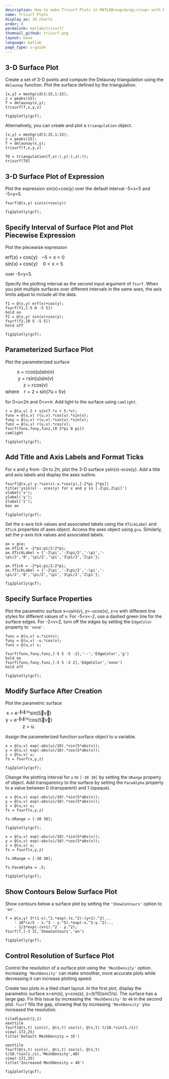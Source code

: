 ```yaml
---
description: How to make Trisurf Plots in MATLAB<sup>&reg;</sup> with Plotly.
name: Trisurf Plots
display_as: 3d_charts
order: 8
permalink: matlab/trisurf/
thumnail_github: trisurf.png
layout: base
language: matlab
page_type: u-guide
---
```


## 3-D Surface Plot

Create a set of 3-D points and compute the Delaunay triangulation using the `delaunay` function. Plot the surface defined by the triangulation.

```{matlab}
[x,y] = meshgrid(1:15,1:15);
z = peaks(15);
T = delaunay(x,y);
trisurf(T,x,y,z)

fig2plotly(gcf);
```

Alternatively, you can create and plot a `triangulation` object.

```{matlab}
[x,y] = meshgrid(1:15,1:15);
z = peaks(15);
T = delaunay(x,y);
trisurf(T,x,y,z)

TO = triangulation(T,x(:),y(:),z(:));
trisurf(TO)
```


<!--------------------- EXAMPLE BREAK ------------------------->


## 3-D Surface Plot of Expression

Plot the expression sin(x)+cos(y) over the default interval -5<x<5 and -5<y<5.

```{matlab}
fsurf(@(x,y) sin(x)+cos(y))

fig2plotly(gcf);
```



<!--------------------- EXAMPLE BREAK ------------------------->

## Specify Interval of Surface Plot and Plot Piecewise Expression

Plot the piecewise expression



<div class="code_responsive">

<span><span class="MathEquation" role="math" style="font-size: 15px;"><span class="MathRoot HBox" role="img" aria-label="Start 2 by 2 matrix 1st Row 1st Column e r f leftParenthesis x rightParenthesis plus cos leftParenthesis y rightParenthesis 2nd Column minus 5 less than x less than 0 2nd Row 1st Column sin leftParenthesis x rightParenthesis plus cos leftParenthesis y rightParenthesis 2nd Column 0 less than x less than 5 EndMatrix" style="display: inline-block; position: relative;"><span class="MathRow HBox" style="display: inline-block; position: relative; font-size: 15px;"><span class="MathMatrix VBox" style="display: inline-block; position: relative; text-align: center; vertical-align: -10px;"><span class="HBox" style="display: block; position: relative; margin-top: 0px;"><span class="VBox" style="display: inline-block; position: relative; text-align: center; vertical-align: 0px;"><span class="HBox" style="display: block; position: relative; margin-top: 0px;"><span class="WhiteSpaceBox" style="display: inline-block; position: relative; margin-left: 0px;"></span><span class="VBox" style="display: inline-block; position: relative; height: 18px; vertical-align: -6px;"></span><span class="MathRow HBox" style="display: inline-block; position: relative; font-size: 15px;"><span class="MathRow HBox" style="display: inline-block; position: relative; font-size: 15px;"><span class="MathStyle HBox" style="display: inline-block; position: relative; font-size: 15px;"><span class="MathRow HBox" style="display: inline-block; position: relative; font-size: 15px;"><span class="MathText MathTextBox text" style="position: relative; font-style: normal; font-weight: normal;">e</span><span class="MathText MathTextBox text" style="position: relative; font-style: normal; font-weight: normal;">r</span><span class="MathText MathTextBox text" style="position: relative; font-style: normal; font-weight: normal;">f</span></span></span></span><span class="MathText MathTextBox extra1" style="position: relative;">(</span><span class="MathText MathTextBox text" style="position: relative; margin-left: 0.05em;">x</span><span class="MathText MathTextBox extra1" style="position: relative;">)</span><span class="MathText MathTextBox symbol" style="position: relative; margin-left: 0.222222em;">+</span><span class="MathText MathTextBox code" style="position: relative; margin-left: 0.222222em; font-style: normal; font-weight: normal;">cos</span><span class="MathText MathTextBox extra1" style="position: relative;">(</span><span class="MathText MathTextBox text" style="position: relative; margin-left: 0.07em;">y</span><span class="MathText MathTextBox extra1" style="position: relative;">)</span></span><span class="WhiteSpaceBox" style="display: inline-block; position: relative; margin-left: 6px;"></span></span><span class="HBox" style="display: block; position: relative; margin-top: 0px;"><span class="WhiteSpaceBox" style="display: inline-block; position: relative; margin-left: 0px;"></span><span class="VBox" style="display: inline-block; position: relative; height: 18px; vertical-align: -3px;"></span><span class="MathRow HBox" style="display: inline-block; position: relative; font-size: 15px;"><span class="MathText MathTextBox code" style="position: relative; font-style: normal; font-weight: normal;">sin</span><span class="MathText MathTextBox extra1" style="position: relative;">(</span><span class="MathText MathTextBox text" style="position: relative; margin-left: 0.05em;">x</span><span class="MathText MathTextBox extra1" style="position: relative;">)</span><span class="MathText MathTextBox symbol" style="position: relative; margin-left: 0.222222em;">+</span><span class="MathText MathTextBox code" style="position: relative; margin-left: 0.222222em; font-style: normal; font-weight: normal;">cos</span><span class="MathText MathTextBox extra1" style="position: relative;">(</span><span class="MathText MathTextBox text" style="position: relative; margin-left: 0.07em;">y</span><span class="MathText MathTextBox extra1" style="position: relative;">)</span></span><span class="WhiteSpaceBox" style="display: inline-block; position: relative; margin-left: 6px;"></span></span></span><span class="VBox" style="display: inline-block; position: relative; text-align: center; vertical-align: 0px;"><span class="HBox" style="display: block; position: relative; border-right-width: 1px; margin-top: 0px;"><span class="WhiteSpaceBox" style="display: inline-block; position: relative; margin-left: 6px;"></span><span class="VBox" style="display: inline-block; position: relative; height: 18px; vertical-align: -6px;"></span><span class="MathRow HBox" style="display: inline-block; position: relative; font-size: 15px;"><span class="MathText MathTextBox symbol" style="position: relative;">−</span><span class="MathText MathTextBox number" style="position: relative;">5</span><span class="MathText MathTextBox symbol" style="position: relative; margin-left: 0.277778em;"><</span><span class="MathText MathTextBox text" style="position: relative; margin-left: 0.327778em;">x</span><span class="MathText MathTextBox symbol" style="position: relative; margin-left: 0.277778em;"><</span><span class="MathText MathTextBox number" style="position: relative; margin-left: 0.277778em;">0</span></span><span class="WhiteSpaceBox" style="display: inline-block; position: relative; margin-left: 0px;"></span></span><span class="HBox" style="display: block; position: relative; border-right-width: 1px; margin-top: 0px;"><span class="WhiteSpaceBox" style="display: inline-block; position: relative; margin-left: 6px;"></span><span class="VBox" style="display: inline-block; position: relative; height: 18px; vertical-align: -3px;"></span><span class="MathRow HBox" style="display: inline-block; position: relative; font-size: 15px;"><span class="MathText MathTextBox number" style="position: relative;">0</span><span class="MathText MathTextBox symbol" style="position: relative; margin-left: 0.277778em;"><</span><span class="MathText MathTextBox text" style="position: relative; margin-left: 0.327778em;">x</span><span class="MathText MathTextBox symbol" style="position: relative; margin-left: 0.277778em;"><</span><span class="MathText MathTextBox number" style="position: relative; margin-left: 0.277778em;">5</span></span><span class="WhiteSpaceBox" style="display: inline-block; position: relative; margin-left: 0px;"></span></span></span></span></span></span></span></span></span>

</div>



over -5<y<5.

Specify the plotting interval as the second input argument of `fsurf`. When you plot multiple surfaces over different intervals in the same axes, the axis limits adjust to include all the data.

```{matlab}
f1 = @(x,y) erf(x)+cos(y);
fsurf(f1,[-5 0 -5 5])
hold on
f2 = @(x,y) sin(x)+cos(y);
fsurf(f2,[0 5 -5 5])
hold off

fig2plotly(gcf);
```


<!--------------------- EXAMPLE BREAK ------------------------->

## Parameterized Surface Plot

Plot the parameterized surface


<div class="code_responsive">

<span><span class="MathEquation" role="math" style="font-size: 15px;"><span class="MathRoot HBox" role="img" aria-label="Start 4 by 1 matrix 1st Row 1st Column x equals r cos leftParenthesis u rightParenthesis sin leftParenthesis v rightParenthesis 2nd Row 1st Column y equals r sin leftParenthesis u rightParenthesis sin leftParenthesis v rightParenthesis 3rd Row 1st Column z equals r cos leftParenthesis v rightParenthesis 4th Row 1st Column w h e r e blank r equals 2 plus sin leftParenthesis 7 u plus 5 v rightParenthesis EndMatrix" style="display: inline-block; position: relative;"><span class="MathRow HBox" style="display: inline-block; position: relative; font-size: 15px;"><span class="MathMatrix VBox" style="display: inline-block; position: relative; text-align: center; vertical-align: -31px;"><span class="HBox" style="display: block; position: relative; margin-top: 0px;"><span class="VBox" style="display: inline-block; position: relative; text-align: center; vertical-align: 0px;"><span class="HBox" style="display: block; position: relative; margin-top: 0px;"><span class="WhiteSpaceBox" style="display: inline-block; position: relative; margin-left: 0px;"></span><span class="VBox" style="display: inline-block; position: relative; height: 18px; vertical-align: -6px;"></span><span class="MathRow HBox" style="display: inline-block; position: relative; font-size: 15px;"><span class="MathText MathTextBox text" style="position: relative; margin-left: 0.05em;">x</span><span class="MathText MathTextBox symbol" style="position: relative; margin-left: 0.277778em;">=</span><span class="MathText MathTextBox text" style="position: relative; margin-left: 0.277778em; margin-right: 0.05em;">r</span><span class="MathText MathTextBox code" style="position: relative; font-style: normal; font-weight: normal;">cos</span><span class="MathText MathTextBox extra1" style="position: relative;">(</span><span class="MathText MathTextBox text" style="position: relative;">u</span><span class="MathText MathTextBox extra1" style="position: relative;">)</span><span class="MathText MathTextBox code" style="position: relative; font-style: normal; font-weight: normal;">sin</span><span class="MathText MathTextBox extra1" style="position: relative;">(</span><span class="MathText MathTextBox text" style="position: relative;">v</span><span class="MathText MathTextBox extra1" style="position: relative;">)</span></span><span class="WhiteSpaceBox" style="display: inline-block; position: relative; margin-left: 0px;"></span></span><span class="HBox" style="display: block; position: relative; margin-top: 0px;"><span class="WhiteSpaceBox" style="display: inline-block; position: relative; margin-left: 0px;"></span><span class="VBox" style="display: inline-block; position: relative; height: 21px; vertical-align: -6px;"></span><span class="MathRow HBox" style="display: inline-block; position: relative; font-size: 15px;"><span class="MathText MathTextBox text" style="position: relative; margin-left: 0.07em;">y</span><span class="MathText MathTextBox symbol" style="position: relative; margin-left: 0.277778em;">=</span><span class="MathText MathTextBox text" style="position: relative; margin-left: 0.277778em; margin-right: 0.05em;">r</span><span class="MathText MathTextBox code" style="position: relative; font-style: normal; font-weight: normal;">sin</span><span class="MathText MathTextBox extra1" style="position: relative;">(</span><span class="MathText MathTextBox text" style="position: relative;">u</span><span class="MathText MathTextBox extra1" style="position: relative;">)</span><span class="MathText MathTextBox code" style="position: relative; font-style: normal; font-weight: normal;">sin</span><span class="MathText MathTextBox extra1" style="position: relative;">(</span><span class="MathText MathTextBox text" style="position: relative;">v</span><span class="MathText MathTextBox extra1" style="position: relative;">)</span></span><span class="WhiteSpaceBox" style="display: inline-block; position: relative; margin-left: 0px;"></span></span><span class="HBox" style="display: block; position: relative; margin-top: 0px;"><span class="WhiteSpaceBox" style="display: inline-block; position: relative; margin-left: 0px;"></span><span class="VBox" style="display: inline-block; position: relative; height: 21px; vertical-align: -6px;"></span><span class="MathRow HBox" style="display: inline-block; position: relative; font-size: 15px;"><span class="MathText MathTextBox text" style="position: relative;">z</span><span class="MathText MathTextBox symbol" style="position: relative; margin-left: 0.277778em;">=</span><span class="MathText MathTextBox text" style="position: relative; margin-left: 0.277778em; margin-right: 0.05em;">r</span><span class="MathText MathTextBox code" style="position: relative; font-style: normal; font-weight: normal;">cos</span><span class="MathText MathTextBox extra1" style="position: relative;">(</span><span class="MathText MathTextBox text" style="position: relative;">v</span><span class="MathText MathTextBox extra1" style="position: relative;">)</span></span><span class="WhiteSpaceBox" style="display: inline-block; position: relative; margin-left: 0px;"></span></span><span class="HBox" style="display: block; position: relative; margin-top: 0px;"><span class="WhiteSpaceBox" style="display: inline-block; position: relative; margin-left: 0px;"></span><span class="VBox" style="display: inline-block; position: relative; height: 18px; vertical-align: -3px;"></span><span class="MathRow HBox" style="display: inline-block; position: relative; font-size: 15px;"><span class="MathRow HBox" style="display: inline-block; position: relative; font-size: 15px;"><span class="MathStyle HBox" style="display: inline-block; position: relative; font-size: 15px;"><span class="MathRow HBox" style="display: inline-block; position: relative; font-size: 15px;"><span class="MathText MathTextBox text" style="position: relative; font-style: normal; font-weight: normal;">w</span><span class="MathText MathTextBox text" style="position: relative; font-style: normal; font-weight: normal;">h</span><span class="MathText MathTextBox text" style="position: relative; font-style: normal; font-weight: normal;">e</span><span class="MathText MathTextBox text" style="position: relative; font-style: normal; font-weight: normal;">r</span><span class="MathText MathTextBox text" style="position: relative; font-style: normal; font-weight: normal;">e</span><span class="MathSpace WhiteSpaceBox" style="display: inline-block; position: relative; margin-left: 15px;"></span></span></span></span><span class="MathText MathTextBox text" style="position: relative; margin-right: 0.05em;">r</span><span class="MathText MathTextBox symbol" style="position: relative; margin-left: 0.277778em;">=</span><span class="MathText MathTextBox number" style="position: relative; margin-left: 0.277778em;">2</span><span class="MathText MathTextBox symbol" style="position: relative; margin-left: 0.222222em;">+</span><span class="MathText MathTextBox code" style="position: relative; margin-left: 0.222222em; font-style: normal; font-weight: normal;">sin</span><span class="MathText MathTextBox extra1" style="position: relative;">(</span><span class="MathText MathTextBox number" style="position: relative;">7</span><span class="MathText MathTextBox text" style="position: relative;">u</span><span class="MathText MathTextBox symbol" style="position: relative; margin-left: 0.222222em;">+</span><span class="MathText MathTextBox number" style="position: relative; margin-left: 0.222222em;">5</span><span class="MathText MathTextBox text" style="position: relative;">v</span><span class="MathText MathTextBox extra1" style="position: relative;">)</span></span><span class="WhiteSpaceBox" style="display: inline-block; position: relative; margin-left: 0px;"></span></span></span></span></span></span></span></span></span>

</div>



for 0<u<2π and 0<v<π. Add light to the surface using `camlight`.

```{matlab}
r = @(u,v) 2 + sin(7.*u + 5.*v);
funx = @(u,v) r(u,v).*cos(u).*sin(v);
funy = @(u,v) r(u,v).*sin(u).*sin(v);
funz = @(u,v) r(u,v).*cos(v);
fsurf(funx,funy,funz,[0 2*pi 0 pi]) 
camlight

fig2plotly(gcf);
```




<!--------------------- EXAMPLE BREAK ------------------------->

## Add Title and Axis Labels and Format Ticks

For x and y from -2π to 2π, plot the 3-D surface ysin(x)-xcos(y). Add a title and axis labels and display the axes outline.

```{matlab}
fsurf(@(x,y) y.*sin(x)-x.*cos(y),[-2*pi 2*pi])
title('ysin(x) - xcos(y) for x and y in [-2\pi,2\pi]')
xlabel('x');
ylabel('y');
zlabel('z');
box on

fig2plotly(gcf);
```

Set the x-axis tick values and associated labels using the `XTickLabel` and `XTick` properties of axes object. Access the axes object using `gca`. Similarly, set the y-axis tick values and associated labels.

```{matlab}
ax = gca;
ax.XTick = -2*pi:pi/2:2*pi;
ax.XTickLabel = {'-2\pi','-3\pi/2','-\pi','-\pi/2','0','\pi/2','\pi','3\pi/2','2\pi'};

ax.YTick = -2*pi:pi/2:2*pi;
ax.YTickLabel = {'-2\pi','-3\pi/2','-\pi','-\pi/2','0','\pi/2','\pi','3\pi/2','2\pi'};

fig2plotly(gcf);
```

<!--------------------- EXAMPLE BREAK ------------------------->

## Specify Surface Properties

Plot the parametric surface x=usin(v), y=-ucos(v), z=v with different line styles for different values of v. For -5<v<-2, use a dashed green line for the surface edges. For -2<v<2, turn off the edges by setting the `EdgeColor` property to `'none'`.

```{matlab}
funx = @(u,v) u.*sin(v);
funy = @(u,v) -u.*cos(v);
funz = @(u,v) v;

fsurf(funx,funy,funz,[-5 5 -5 -2],'--','EdgeColor','g')
hold on
fsurf(funx,funy,funz,[-5 5 -2 2],'EdgeColor','none')
hold off

fig2plotly(gcf);
```



<!--------------------- EXAMPLE BREAK ------------------------->

## Modify Surface After Creation

Plot the parametric surface



<div class="code_responsive">

<span><span class="MathEquation" role="math" style="font-size: 15px;"><span class="MathRoot HBox" role="img" aria-label="Start 3 by 1 matrix 1st Row 1st Column x equals e toThePowerOf minus verticalbar u verticalbar slash 1 0 baseline sin leftParenthesis 5 verticalbar v verticalbar rightParenthesis 2nd Row 1st Column y equals e toThePowerOf minus verticalbar u verticalbar slash 1 0 baseline cos leftParenthesis 5 verticalbar v verticalbar rightParenthesis 3rd Row 1st Column z equals u ldotp EndMatrix" style="display: inline-block; position: relative;"><span class="MathRow HBox" style="display: inline-block; position: relative; font-size: 15px;"><span class="MathMatrix VBox" style="display: inline-block; position: relative; text-align: center; vertical-align: -21px;"><span class="HBox" style="display: block; position: relative; margin-top: 0px;"><span class="VBox" style="display: inline-block; position: relative; text-align: center; vertical-align: 0px;"><span class="HBox" style="display: block; position: relative; margin-top: 0px;"><span class="WhiteSpaceBox" style="display: inline-block; position: relative; margin-left: 0px;"></span><span class="VBox" style="display: inline-block; position: relative; height: 19px; vertical-align: -6px;"></span><span class="MathRow HBox" style="display: inline-block; position: relative; font-size: 15px;"><span class="MathText MathTextBox text" style="position: relative; margin-left: 0.05em;">x</span><span class="MathText MathTextBox symbol" style="position: relative; margin-left: 0.277778em;">=</span><span class="MathScript HBox" style="display: inline-block; position: relative; font-size: 15px; margin-left: 0.277778em;"><span class="MathRow HBox" style="display: inline-block; position: relative; font-size: 15px;"><span class="MathText MathTextBox text" style="position: relative;">e</span></span><span class="VBox" style="display: inline-block; position: relative; text-align: left; vertical-align: 5px;"><span class="MathRow HBox" style="display: block; position: relative; font-size: 10px; margin-top: 0px;"><span class="MathText MathTextBox symbol" style="position: relative;">−</span><span class="MathText MathTextBox extra1" style="position: relative;"></span><span class="MathText MathTextBox text" style="position: relative;">u</span><span class="MathText MathTextBox extra1" style="position: relative;"></span><span class="MathText MathTextBox extra1" style="position: relative;">/</span><span class="MathText MathTextBox number" style="position: relative;">1</span><span class="MathText MathTextBox number" style="position: relative;">0</span></span></span></span><span class="MathText MathTextBox code" style="position: relative; font-style: normal; font-weight: normal;">sin</span><span class="MathText MathTextBox extra1" style="position: relative;">(</span><span class="MathText MathTextBox number" style="position: relative;">5</span><span class="MathText MathTextBox extra1" style="position: relative;"></span><span class="MathText MathTextBox text" style="position: relative;">v</span><span class="MathText MathTextBox extra1" style="position: relative;"></span><span class="MathText MathTextBox extra1" style="position: relative;">)</span></span><span class="WhiteSpaceBox" style="display: inline-block; position: relative; margin-left: 0px;"></span></span><span class="HBox" style="display: block; position: relative; margin-top: 0px;"><span class="WhiteSpaceBox" style="display: inline-block; position: relative; margin-left: 0px;"></span><span class="VBox" style="display: inline-block; position: relative; height: 22px; vertical-align: -6px;"></span><span class="MathRow HBox" style="display: inline-block; position: relative; font-size: 15px;"><span class="MathText MathTextBox text" style="position: relative; margin-left: 0.07em;">y</span><span class="MathText MathTextBox symbol" style="position: relative; margin-left: 0.277778em;">=</span><span class="MathScript HBox" style="display: inline-block; position: relative; font-size: 15px; margin-left: 0.277778em;"><span class="MathRow HBox" style="display: inline-block; position: relative; font-size: 15px;"><span class="MathText MathTextBox text" style="position: relative;">e</span></span><span class="VBox" style="display: inline-block; position: relative; text-align: left; vertical-align: 5px;"><span class="MathRow HBox" style="display: block; position: relative; font-size: 10px; margin-top: 0px;"><span class="MathText MathTextBox symbol" style="position: relative;">−</span><span class="MathText MathTextBox extra1" style="position: relative;"></span><span class="MathText MathTextBox text" style="position: relative;">u</span><span class="MathText MathTextBox extra1" style="position: relative;"></span><span class="MathText MathTextBox extra1" style="position: relative;">/</span><span class="MathText MathTextBox number" style="position: relative;">1</span><span class="MathText MathTextBox number" style="position: relative;">0</span></span></span></span><span class="MathText MathTextBox code" style="position: relative; font-style: normal; font-weight: normal;">cos</span><span class="MathText MathTextBox extra1" style="position: relative;">(</span><span class="MathText MathTextBox number" style="position: relative;">5</span><span class="MathText MathTextBox extra1" style="position: relative;"></span><span class="MathText MathTextBox text" style="position: relative;">v</span><span class="MathText MathTextBox extra1" style="position: relative;"></span><span class="MathText MathTextBox extra1" style="position: relative;">)</span></span><span class="WhiteSpaceBox" style="display: inline-block; position: relative; margin-left: 0px;"></span></span><span class="HBox" style="display: block; position: relative; margin-top: 0px;"><span class="WhiteSpaceBox" style="display: inline-block; position: relative; margin-left: 0px;"></span><span class="VBox" style="display: inline-block; position: relative; height: 18px; vertical-align: -3px;"></span><span class="MathRow HBox" style="display: inline-block; position: relative; font-size: 15px;"><span class="MathText MathTextBox text" style="position: relative;">z</span><span class="MathText MathTextBox symbol" style="position: relative; margin-left: 0.277778em;">=</span><span class="MathText MathTextBox text" style="position: relative; margin-left: 0.277778em;">u</span><span class="MathText MathTextBox symbol" style="position: relative;">.</span></span><span class="WhiteSpaceBox" style="display: inline-block; position: relative; margin-left: 0px;"></span></span></span></span></span></span></span></span></span>

</div>



Assign the parameterized function surface object to a variable.

```{matlab}
x = @(u,v) exp(-abs(u)/10).*sin(5*abs(v));
y = @(u,v) exp(-abs(u)/10).*cos(5*abs(v));
z = @(u,v) u;
fs = fsurf(x,y,z)

fig2plotly(gcf);
```


Change the plotting interval for `u` to `[-30 30]` by setting the `URange` property of object. Add transparency to the surface by setting the `FaceAlpha` property to a value between 0 (transparent) and 1 (opaque).

```{matlab}
x = @(u,v) exp(-abs(u)/10).*sin(5*abs(v));
y = @(u,v) exp(-abs(u)/10).*cos(5*abs(v));
z = @(u,v) u;
fs = fsurf(x,y,z)

fs.URange = [-30 30];

fig2plotly(gcf);
```


```{matlab}
x = @(u,v) exp(-abs(u)/10).*sin(5*abs(v));
y = @(u,v) exp(-abs(u)/10).*cos(5*abs(v));
z = @(u,v) u;
fs = fsurf(x,y,z)

fs.URange = [-30 30];

fs.FaceAlpha = .5;

fig2plotly(gcf);
```


<!--------------------- EXAMPLE BREAK ------------------------->

## Show Contours Below Surface Plot

Show contours below a surface plot by setting the `'ShowContours'` option to `'on'`.

```{matlab}
f = @(x,y) 3*(1-x).^2.*exp(-(x.^2)-(y+1).^2)...
    - 10*(x/5 - x.^3 - y.^5).*exp(-x.^2-y.^2)...
    - 1/3*exp(-(x+1).^2 - y.^2);
fsurf(f,[-3 3],'ShowContours','on')

fig2plotly(gcf);
```



<!--------------------- EXAMPLE BREAK ------------------------->

## Control Resolution of Surface Plot

Control the resolution of a surface plot using the `'MeshDensity'` option. Increasing `'MeshDensity'` can make smoother, more accurate plots while decreasing it can increase plotting speed. 

Create two plots in a tiled chart layout. In the first plot, display the parametric surface x=sin(s), y=cos(s), z=(t/10)sin(1/s). The surface has a large gap. Fix this issue by increasing the `'MeshDensity'` to `40` in the second plot. `fsurf` fills the gap, showing that by increasing `'MeshDensity'` you increased the resolution. 

```{matlab}
tiledlayout(2,1)
nexttile
fsurf(@(s,t) sin(s), @(s,t) cos(s), @(s,t) t/10.*sin(1./s))
view(-172,25)
title('Default MeshDensity = 35')

nexttile
fsurf(@(s,t) sin(s), @(s,t) cos(s), @(s,t) t/10.*sin(1./s),'MeshDensity',40)
view(-172,25)
title('Increased MeshDensity = 40')

fig2plotly(gcf);
```



<!--------------------- EXAMPLE BREAK ------------------------->

